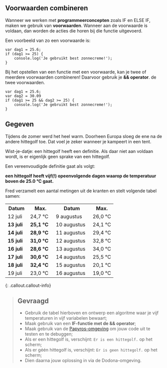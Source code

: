 ## Voorwaarden combineren

Wanneer we werken met **programmeerconcepten** zoals IF en ELSE IF, maken we gebruik van **voorwaarden**. Wanneer aan de voorwaarde is voldaan, 
dan worden de acties die horen bij die functie uitgevoerd. 

Een voorbeeld van zo een voorwaarde is: 

```
var dag1 = 25.6; 
if (dag1 >= 25) {
	console.log('Je gebruikt best zonnecreme!'); 
}
```

Bij het opstellen van een functie met een voorwaarde, kan je twee of meerdere voorwaarden combineren! Daarvoor gebruik je **&& operator**. 
de twee voorwaarden. 

```
var dag1 = 25.6; 
var dag2 = 30.09
if (dag1 >= 25 && dag2 >= 25) {
	console.log('Je gebruikt best zonnecreme!'); 
}
```

## Gegeven

Tijdens de zomer werd het heel warm. Doorheen Europa sloeg de ene na de andere hittegolf toe. Dat voel je zeker wanneer je kampeert in een tent. 

Wist-je-datje: een hittegolf heeft een definitie. Als daar niet aan voldaan wordt, is er eigenlijk geen sprake van een hittegolf. 

Een vereenvoudigde definitie gaat als volgt: 

**een hittegolf heeft vijf(!) opeenvolgende dagen waarop de temperatuur boven de 25.0 °C gaat.**

Fred verzamelt een aantal metingen uit de kranten en stelt volgende tabel samen: 

<table>
<tr>
<th>Datum</th>
<th>Max.</th>
<th>Datum</th>
<th>Max.
</th></tr>
<tr>
<td>12 juli</td>
<td>24,7&nbsp;°C</td>
<td>9 augustus</td>
<td>26,0&nbsp;°C
</td></tr>
<tr>
<td style="padding-right:1em;"><b>13 juli</b></td>
<td style="padding-right:1em;"><b>25,1&nbsp;°C</b></td>
<td style="padding-right:1em;">10 augustus</td>
<td>24,1&nbsp;°C
</td></tr>
<tr>
<td><b>14 juli</b></td>
<td><b>28,9&nbsp;°C</b></td>
<td>11 augustus</td>
<td>29,4&nbsp;°C
</td></tr>
<tr>
<td><b>15 juli</b></td>
<td><b>31,0&nbsp;°C</b></td>
<td>12 augustus</td>
<td>32,8&nbsp;°C
</td></tr>
<tr>
<td><b>16 juli</b></td>
<td><b>28,6&nbsp;°C</b></td>
<td>13 augustus</td>
<td>34,0&nbsp;°C
</td></tr>
<tr>
<td><b>17 juli</b></td>
<td><b>30,6&nbsp;°C</b></td>
<td>14 augustus</td>
<td>25,5&nbsp;°C
</td></tr>
<tr>
<td><b>18 juli</b></td>
<td><b>32,4&nbsp;°C</b></td>
<td>15 augustus</td>
<td>20,1&nbsp;°C
</td></tr>
<tr>
<td>19 juli</td>
<td>23,0&nbsp;°C</td>
<td>16 augustus</td>
<td>19,0&nbsp;°C
</td></tr></table>

{: .callout.callout-info}
> ## Gevraagd
> * Gebruik de tabel hierboven en ontwerp een algoritme waar je vijf temperaturen in vijf variabelen bewaart; 
> * Maak gebruik van een **IF-functie met de && operator**; 
> * Maak gebruik van de [Papyros-omgeving](https://papyros.dodona.be/?locale=nl&language=JavaScript) om jouw code uit te testen en te debuggen;
> * Als er een hittegolf is, verschijnt: `Er is een hittegolf.` op het scherm;
> * Als er géén hittegolf is, verschijnt: `Er is geen hittegolf.` op het scherm;
> * Dien daarna jouw oplossing in via de Dodona-omgeving. 
